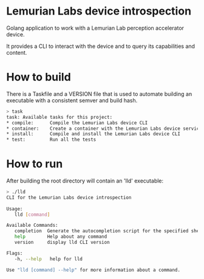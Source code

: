 # Lemurian Labs device introspection

Golang application to work with a Lemurian Lab perception accelerator device.

It provides a CLI to interact with the device and to query its capabilities and content.


# How to build

There is a Taskfile and a VERSION file that is used to automate building an executable
with a consistent semver and build hash.

```bash
> task
task: Available tasks for this project: 
* compile:      Compile the Lemurian Labs device CLI 
* container:    Create a container with the Lemurian Labs device services 
* install:      Compile and install the Lemurian Labs device CLI 
* test:         Run all the tests
```

# How to run

After building the root directory will contain an 'lld' executable:

```bash
> ./lld 
CLI for the Lemurian Labs device introspection 
 
Usage:
   lld [command]  

Available Commands:   
   completion  Generate the autocompletion script for the specified shell
   help        Help about any command   
   version     display lld CLI version  

Flags:
   -h, --help   help for lld  

Use "lld [command] --help" for more information about a command. 
```
